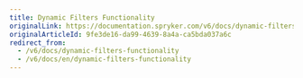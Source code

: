 ```yaml
---
title: Dynamic Filters Functionality
originalLink: https://documentation.spryker.com/v6/docs/dynamic-filters-functionality
originalArticleId: 9fe3de16-da99-4639-8a4a-ca5bda037a6c
redirect_from:
  - /v6/docs/dynamic-filters-functionality
  - /v6/docs/en/dynamic-filters-functionality
---
```



